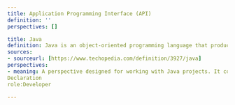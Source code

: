 ```yaml
---
title: Application Programming Interface (API)
definition: ''
perspectives: []

title: Java
definition: Java is an object-oriented programming language that produces software for multiple platforms. When a programmer writes a Java application, the compiled code (known as bytecode) runs on most operating systems (OS), including Windows, Linux and Mac OS. Java derives much of its syntax from the C and C++ programming languages.
sources:
- sourceurl: [https://www.techopedia.com/definition/3927/java]
perspectives:
- meaning: A perspective designed for working with Java projects. It consists of an editor area and the following views:
Declaration
role:Developer

---
```

